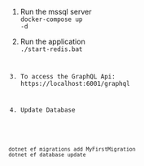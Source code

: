 1. Run the mssql server<br>
<code>docker-compose up -d</code>
2. Run the application<br>
<code>./start-redis.bat


1. To access the GraphQL Api: https://localhost:6001/graphql


1. Update Database
<code>
dotnet ef migrations add MyFirstMigration
dotnet ef database update
</code>